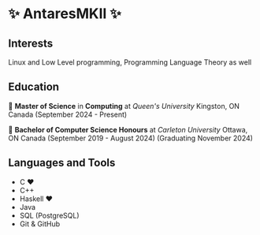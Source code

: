# ✨ AntaresMKII ✨
## Interests
Linux and Low Level programming, Programming Language Theory as well

## Education
👑 **Master of Science** in **Computing**
at *Queen's University* Kingston, ON Canada
(September 2024 - Present)

🍁 **Bachelor of Computer Science Honours**
at *Carleton University* Ottawa, ON Canada
(September 2019 - August 2024) (Graduating November 2024)

## Languages and Tools
- C ❤️
- C++
- Haskell :heart:
- Java
- SQL (PostgreSQL)
- Git & GitHub
